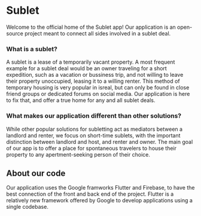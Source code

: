 # Sublet

Welcome to the official home of the Sublet app! Our application is an open-source project meant to connect all sides involved in a sublet deal.

### What is a sublet?

A sublet is a lease of a temporarily vacant property. A most frequent example for a sublet deal would be an owner traveling for a short expedition, such as a vacation or bussiness trip, and not willing to leave their property unoccupied, leasing it to a willing renter. This method of temporary housing is very popular in isreal, but can only be found in close friend groups or dedicated forums on social media. Our application is here to fix that, and offer a true home for any and all sublet deals.

### What makes our application different than other solutions?

While other popular solutions for subletting act as mediators between a landlord and renter, we focus on short-time sublets, with the important distinction between landlord and host, and renter and owner. The main goal of our app is to offer a place for spontaneous travelers to house their property to any apertment-seeking person of their choice.

## About our code

Our application uses the Google framworks Flutter and Firebase, to have the best connection of the front and back end of the project. Flutter is a relatively new framework offered by Google to develop applications using a single codebase. 

 
